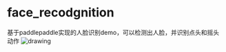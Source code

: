 # face_recodgnition
基于paddlepaddle实现的人脸识别demo，可以检测出人脸，并识别点头和摇头动作
<img src="image/face.gif" alt="drawing"/>